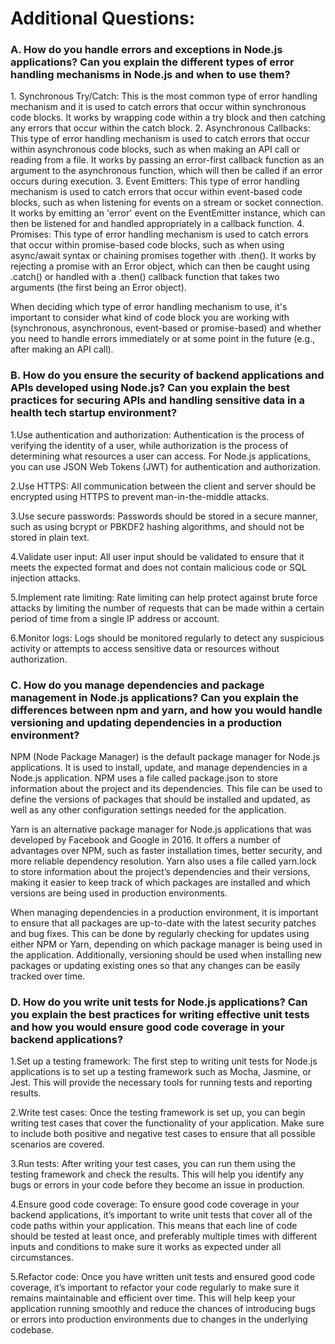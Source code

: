 # Additional Questions:

### A. How do you handle errors and exceptions in Node.js applications? Can you explain the different types of error handling mechanisms in Node.js and when to use them?

<p>
1. Synchronous Try/Catch: This is the most common type of error handling mechanism and it is used to catch errors that occur within synchronous code blocks. It works by wrapping code within a try block and then catching any errors that occur within the catch block. 
2. Asynchronous Callbacks: This type of error handling mechanism is used to catch errors that occur within asynchronous code blocks, such as when making an API call or reading from a file. It works by passing an error-first callback function as an argument to the asynchronous function, which will then be called if an error occurs during execution. 
3. Event Emitters: This type of error handling mechanism is used to catch errors that occur within event-based code blocks, such as when listening for events on a stream or socket connection. It works by emitting an 'error' event on the EventEmitter instance, which can then be listened for and handled appropriately in a callback function. 
4. Promises: This type of error handling mechanism is used to catch errors that occur within promise-based code blocks, such as when using async/await syntax or chaining promises together with .then(). It works by rejecting a promise with an Error object, which can then be caught using .catch() or handled with a .then() callback function that takes two arguments (the first being an Error object).

When deciding which type of error handling mechanism to use, it's important to consider what kind of code block you are working with (synchronous, asynchronous, event-based or promise-based) and whether you need to handle errors immediately or at some point in the future (e.g., after making an API call).

</p>

### B. How do you ensure the security of backend applications and APIs developed using Node.js? Can you explain the best practices for securing APIs and handling sensitive data in a health tech startup environment?

<p>
1.Use authentication and authorization: Authentication is the process of verifying the identity of a user, while authorization is the process of determining what resources a user can access. For Node.js applications, you can use JSON Web Tokens (JWT) for authentication and authorization.

2.Use HTTPS: All communication between the client and server should be encrypted using HTTPS to prevent man-in-the-middle attacks.

3.Use secure passwords: Passwords should be stored in a secure manner, such as using bcrypt or PBKDF2 hashing algorithms, and should not be stored in plain text.

4.Validate user input: All user input should be validated to ensure that it meets the expected format and does not contain malicious code or SQL injection attacks.

5.Implement rate limiting: Rate limiting can help protect against brute force attacks by limiting the number of requests that can be made within a certain period of time from a single IP address or account.

6.Monitor logs: Logs should be monitored regularly to detect any suspicious activity or attempts to access sensitive data or resources without authorization.

</p>

### C. How do you manage dependencies and package management in Node.js applications? Can you explain the differences between npm and yarn, and how you would handle versioning and updating dependencies in a production environment?

<p>
NPM (Node Package Manager) is the default package manager for Node.js applications. It is used to install, update, and manage dependencies in a Node.js application. NPM uses a file called package.json to store information about the project and its dependencies. This file can be used to define the versions of packages that should be installed and updated, as well as any other configuration settings needed for the application.

Yarn is an alternative package manager for Node.js applications that was developed by Facebook and Google in 2016. It offers a number of advantages over NPM, such as faster installation times, better security, and more reliable dependency resolution. Yarn also uses a file called yarn.lock to store information about the project’s dependencies and their versions, making it easier to keep track of which packages are installed and which versions are being used in production environments.

When managing dependencies in a production environment, it is important to ensure that all packages are up-to-date with the latest security patches and bug fixes. This can be done by regularly checking for updates using either NPM or Yarn, depending on which package manager is being used in the application. Additionally, versioning should be used when installing new packages or updating existing ones so that any changes can be easily tracked over time.

</p>

### D. How do you write unit tests for Node.js applications? Can you explain the best practices for writing effective unit tests and how you would ensure good code coverage in your backend applications?

<p>
1.Set up a testing framework: The first step to writing unit tests for Node.js applications is to set up a testing framework such as Mocha, Jasmine, or Jest. This will provide the necessary tools for running tests and reporting results.

2.Write test cases: Once the testing framework is set up, you can begin writing test cases that cover the functionality of your application. Make sure to include both positive and negative test cases to ensure that all possible scenarios are covered.

3.Run tests: After writing your test cases, you can run them using the testing framework and check the results. This will help you identify any bugs or errors in your code before they become an issue in production.

4.Ensure good code coverage: To ensure good code coverage in your backend applications, it’s important to write unit tests that cover all of the code paths within your application. This means that each line of code should be tested at least once, and preferably multiple times with different inputs and conditions to make sure it works as expected under all circumstances.

5.Refactor code: Once you have written unit tests and ensured good code coverage, it’s important to refactor your code regularly to make sure it remains maintainable and efficient over time. This will help keep your application running smoothly and reduce the chances of introducing bugs or errors into production environments due to changes in the underlying codebase.

</p>
